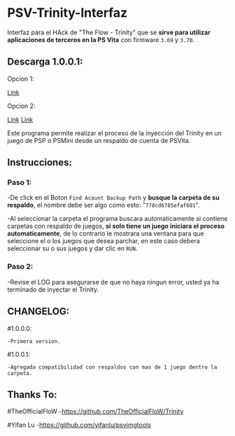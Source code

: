 # PSV-Trinity-Interfaz
Interfaz para el HAck de "The Flow - Trinity" que se **sirve para utilizar aplicaciones de terceros en la PS Vita** con firmware `3.69` y `3.70`.

## Descarga 1.0.0.1: 
Opcion 1: 

  [Link](<https://t.co/VuHlrwtWg4>)
  
Opcion 2: 

  [Link](<https://t.co/I0KLGJTx4m>)
  [Link](<https://t.co/49SqzIRNHt>)
  
Este programa permite realizar el proceso de la inyección del Trinity en un juego de PSP o PSMini desde un respaldo de cuenta de PSVita.

## Instrucciones: 

### Paso 1:

-De click en el Boton `Find Acount Backup Path` y **busque la carpeta de su respaldo**, el nombre debe ser algo como esto: "`778cd6785efaf601`".
 
-Al seleccionar la carpeta el programa buscara automaticamente si contiene carpetas con respaldo de juegos, **si solo tiene un juego iniciara el proceso automaticamente**, de lo contrario le mostrara una ventana para que seleccione el o los juegos que desea parchar, en este caso debera seleccionar su o sus juegos y dar clic en `RUN`.

### Paso 2:

-Revise el LOG para asegurarse de que no haya ningun error, usted ya ha terminado de inyectar el Trinity.

## CHANGELOG:

#1.0.0.0:

    -Primera version.

#1.0.0.1:

    -Agregada compatibilidad con respaldos con mas de 1 juego dentro la carpeta.

## Thanks To: 

#TheOfficialFloW
-https://github.com/TheOfficialFloW/Trinity

#Yifan Lu
-https://github.com/yifanlu/psvimgtools
